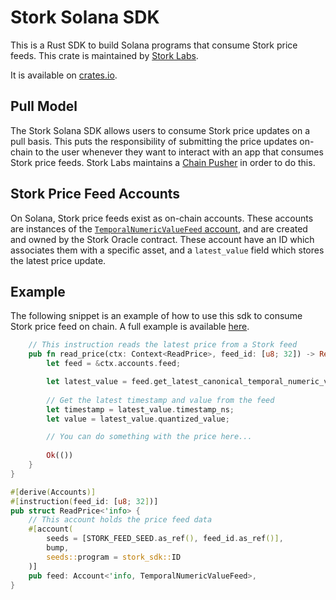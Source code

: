 # Stork Solana SDK

This is a Rust SDK to build Solana programs that consume Stork price feeds. This crate is maintained by [Stork Labs](https://stork.network).

It is available on [crates.io](https://crates.io/crates/stork-sdk).

## Pull Model

The Stork Solana SDK allows users to consume Stork price updates on a pull basis. This puts the responsibility of submitting the price updates on-chain to the user whenever they want to interact with an app that consumes Stork price feeds. Stork Labs maintains a [Chain Pusher](https://github.com/stork-oracle/stork-external/apps/docs/chain_pusher) in order to do this.

## Stork Price Feed Accounts

On Solana, Stork price feeds exist as on-chain accounts. These accounts are instances of the [`TemporalNumericValueFeed` account](./src/temporal_numeric_value.rs), and are created and owned by the Stork Oracle contract. These account have an ID which associates them with a specific asset, and a `latest_value` field which stores the latest price update.

## Example

The following snippet is an example of how to use this sdk to consume Stork price feed on chain. A full example is available [here](https://github.com/Stork-Oracle/stork-external/tree/main/examples/solana).

```rust 
    // This instruction reads the latest price from a Stork feed
    pub fn read_price(ctx: Context<ReadPrice>, feed_id: [u8; 32]) -> Result<()> {
        let feed = &ctx.accounts.feed;

        let latest_value = feed.get_latest_canonical_temporal_numeric_value_unchecked(&feed_id)?;
        
        // Get the latest timestamp and value from the feed
        let timestamp = latest_value.timestamp_ns;
        let value = latest_value.quantized_value;

        // You can do something with the price here...
        
        Ok(())
    }
}

#[derive(Accounts)]
#[instruction(feed_id: [u8; 32])]
pub struct ReadPrice<'info> {
    // This account holds the price feed data
    #[account(
        seeds = [STORK_FEED_SEED.as_ref(), feed_id.as_ref()],
        bump,
        seeds::program = stork_sdk::ID
    )]
    pub feed: Account<'info, TemporalNumericValueFeed>,
}
```
